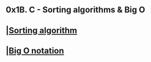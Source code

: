 ## 0x1B. C - Sorting algorithms & Big O
|[Sorting algorithm](https://en.wikipedia.org/wiki/Sorting_algorithm)
------------------------------------------
|[Big O notation](https://stackoverflow.com/questions/487258/what-is-a-plain-english-explanation-of-big-o-notation)
-----------------------------------------
